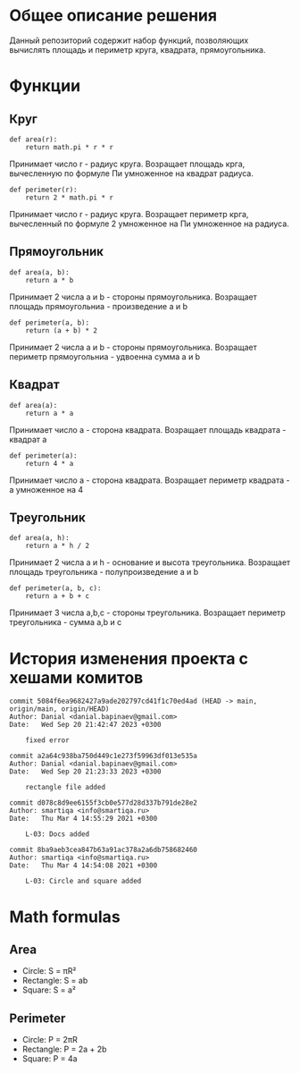 # Общее описание решения
Данный репозиторий содержит набор функций, позволяющих вычислять площадь и периметр круга, квадрата, прямоугольника.
# Функции
## Круг
```
def area(r):
    return math.pi * r * r
```   
Принимает число r - радиус круга. Возращает площадь крга, вычесленную по формуле Пи умноженное на квадрат радиуса.

```
def perimeter(r):
    return 2 * math.pi * r
```
Принимает число r - радиус круга. Возращает периметр крга, вычесленный по формуле 2 умноженное на Пи умноженное на радиуса.
## Прямоугольник
```
def area(a, b):
    return a * b
```
Принимает 2 числа a и b - стороны прямоугольника. Возращает площадь прямоугольниа - произведение a и b
```
def perimeter(a, b):  
    return (a + b) * 2
```
Принимает 2 числа a и b - стороны прямоугольника. Возращает периметр прямоугольниа - удвоенна сумма a и b
## Квадрат
```
def area(a):
    return a * a
```
Принимает число a - сторона квадрата. Возращает площадь квадрата - квадрат a
```
def perimeter(a):
    return 4 * a
```
Принимает число a - сторона квадрата. Возращает периметр квадрата - a умноженное на 4
## Треугольник
```
def area(a, h): 
    return a * h / 2 
```
Принимает 2 числа a и h - основание и высота треугольника. Возращает площадь треугольника - полупроизведение a и b
```
def perimeter(a, b, c): 
    return a + b + c 
```
Принимает 3 числа a,b,c - стороны треугольника. Возращает периметр треугольника - сумма a,b и c

# История изменения проекта с хешами комитов
```
commit 5084f6ea9682427a9ade202797cd41f1c70ed4ad (HEAD -> main, origin/main, origin/HEAD)
Author: Danial <danial.bapinaev@gmail.com>
Date:   Wed Sep 20 21:42:47 2023 +0300

    fixed error

commit a2a64c938ba750d449c1e273f59963df013e535a
Author: Danial <danial.bapinaev@gmail.com>
Date:   Wed Sep 20 21:23:33 2023 +0300

    rectangle file added

commit d078c8d9ee6155f3cb0e577d28d337b791de28e2
Author: smartiqa <info@smartiqa.ru>
Date:   Thu Mar 4 14:55:29 2021 +0300

    L-03: Docs added

commit 8ba9aeb3cea847b63a91ac378a2a6db758682460
Author: smartiqa <info@smartiqa.ru>
Date:   Thu Mar 4 14:54:08 2021 +0300

    L-03: Circle and square added

```
# Math formulas
## Area
- Circle: S = πR²
- Rectangle: S = ab
- Square: S = a²

## Perimeter
- Circle: P = 2πR
- Rectangle: P = 2a + 2b
- Square: P = 4a
